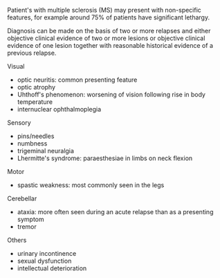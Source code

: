Patient's with multiple sclerosis (MS) may present with non\-specific features, for example around 75% of patients have significant lethargy.  
  
Diagnosis can be made on the basis of two or more relapses and either objective clinical evidence of two or more lesions or objective clinical evidence of one lesion together with reasonable historical evidence of a previous relapse.  
  
Visual  
* optic neuritis: common presenting feature
* optic atrophy
* Uhthoff's phenomenon: worsening of vision following rise in body temperature
* internuclear ophthalmoplegia

  
Sensory  
* pins/needles
* numbness
* trigeminal neuralgia
* Lhermitte's syndrome: paraesthesiae in limbs on neck flexion

  
Motor  
* spastic weakness: most commonly seen in the legs

  
Cerebellar  
* ataxia: more often seen during an acute relapse than as a presenting symptom
* tremor

  
Others  
* urinary incontinence
* sexual dysfunction
* intellectual deterioration
